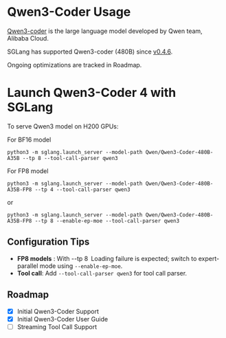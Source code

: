 # Qwen3-Coder Usage
[Qwen3-coder](https://github.com/QwenLM/Qwen3) is the large language model developed by Qwen team, Alibaba Cloud.

SGLang has supported Qwen3-coder (480B) since [v0.4.6](https://github.com/sgl-project/sglang/releases/tag/v0.4.6).

Ongoing optimizations are tracked in Roadmap. 

# Launch Qwen3-Coder 4 with SGLang

To serve Qwen3 model on H200 GPUs:

For BF16 model
```
python3 -m sglang.launch_server --model-path Qwen/Qwen3-Coder-480B-A35B --tp 8 --tool-call-parser qwen3
```

For FP8 model
```
python3 -m sglang.launch_server --model-path Qwen/Qwen3-Coder-480B-A35B-FP8 --tp 4 --tool-call-parser qwen3
```
or
```
python3 -m sglang.launch_server --model-path Qwen/Qwen3-Coder-480B-A35B-FP8 --tp 8 --enable-ep-moe --tool-call-parser qwen3
```

## Configuration Tips
* **FP8 models** : With --tp 8 Loading failure is expected; switch to expert-parallel mode using ```--enable-ep-moe```.
* **Tool call**: Add ```--tool-call-parser qwen3``` for tool call parser. 

## Roadmap
* [x] Initial Qwen3-Coder Support
* [x] Initial Qwen3-Coder User Guide
* [ ] Streaming Tool Call Support
